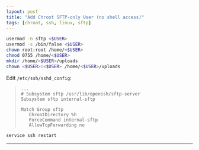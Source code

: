 ```yaml
---
layout: post
title: "Add Chroot SFTP-only User (no shell access)"
tags: [chroot, ssh, linux, sftp]
---
```


```bash
usermod -G sftp <$USER>
usermod -s /bin/false <$USER>
chown root:root /home/<$USER>
chmod 0755 /home/<$USER>
mkdir /home/<$USER>/uploads
chown <$USER>:<$USER> /home/<$USER>/uploads
```

Edit `/etc/ssh/sshd_config`:
> ```
> ...
> # Subsystem sftp /usr/lib/openssh/sftp-server
> Subsystem sftp internal-sftp
>
> Match Group sftp
>    ChrootDirectory %h
>    ForceCommand internal-sftp
>    AllowTcpForwarding no
> ```

```bash
service ssh restart
```

---
